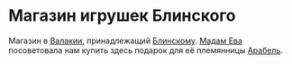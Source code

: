 # Магазин игрушек Блинского

Магазин в [Валакии](vallaki.md), принадлежащий [Блинскому](../characters/npc/blinsky.md). [Мадам Ева](../characters/npc/madam-eva.md) посоветовала нам купить здесь подарок для её племянницы [Арабель](../characters/npc/arabelle.md).

